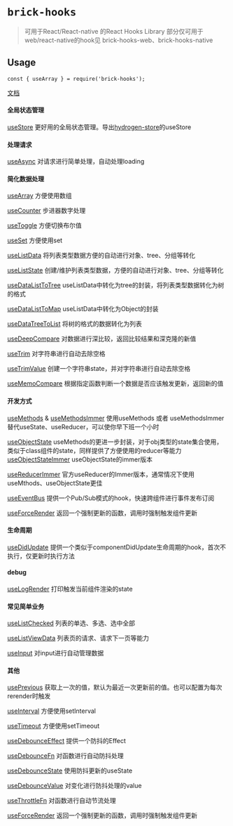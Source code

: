 # `brick-hooks`

> 可用于React/React-native 的React Hooks Library
部分仅可用于web/react-native的hook见 brick-hooks-web、brick-hooks-native

## Usage

```
const { useArray } = require('brick-hooks');
```

[文档](https://terminus-org.erda.cloud/terminus/workBench/projects/213/apps/6541/repo/tree/master/packages/common/README.md) 

#### 全局状态管理
[useStore](./src/useStore/README.md) 更好用的全局状态管理。导出[hydrogen-store](https://terminus-org.erda.cloud/terminus/workBench/projects/213/apps/6541/repo/tree/master/packages/store-next/README.md)的useStore

#### 处理请求
[useAsync](./src/useAsync/README.md) 对请求进行简单处理，自动处理loading

#### 简化数据处理
[useArray](./src/useArray/README.md) 方便使用数组

[useCounter](./src/useCounter/README.md) 步进器数字处理

[useToggle](./src/useToggle/README.md) 方便切换布尔值

[useSet](./src/useSet/README.md) 方便使用set

[useListData](./src/useListData/README.md) 将列表类型数据方便的自动进行对象、tree、分组等转化

[useListState](./src/useListState/README.md) 创建/维护列表类型数据，方便的自动进行对象、tree、分组等转化

[useDataListToTree](./src/useDataListToTree/README.md) useListData中转化为tree的封装，将列表类型数据转化为树的格式

[useDataListToMap](./src/useDataListToMap/README.md) useListData中转化为Object的封装

[useDataTreeToList](./src/useDataTreeToList/README.md) 将树的格式的数据转化为列表

[useDeepCompare](./src/useDeepCompare/README.md) 对数据进行深比较，返回比较结果和深克隆的新值

[useTrim](./src/useTrim/README.md) 对字符串进行自动去除空格

[useTrimValue](./src/useTrimValue/README.md) 创建一个字符串state，并对字符串进行自动去除空格

[useMemoCompare](./src/useMemoCompare/README.md) 根据指定函数判断一个数据是否应该触发更新，返回新的值

#### 开发方式
[useMethods](./src/useMethods/README.md) & [useMethodsImmer](./src/useMethods/README.md) 使用useMethods 或者 useMethodsImmer替代useState、useReducer，可以使你早下班一个小时

[useObjectState](./src/useObjectState/README.md) useMethods的更进一步封装，对于obj类型的state集合使用，类似于class组件的state，同样提供了方便使用的reducer等能力
[useObjectStateImmer](./src/useObjectStateIMmer/README.md) useObjectState的immer版本

[useReducerImmer](./src/useReducerImmer/README.md) 官方useReducer的Immer版本，通常情况下使用useMthods、useObjectState更佳

[useEventBus](./src/useEventBus/README.md) 提供一个Pub/Sub模式的hook，快速跨组件进行事件发布订阅

[useForceRender](./src/useForceRender/README.md) 返回一个强制更新的函数，调用时强制触发组件更新

#### 生命周期
[useDidUpdate](./src/useDidUpdate/README.md) 提供一个类似于componentDidUpdate生命周期的hook，首次不执行，仅更新时执行方法

#### debug
[useLogRender](./src/useLogRender/README.md) 打印触发当前组件渲染的state


#### 常见简单业务
[useListChecked](./src/useListChecked/README.md) 列表的单选、多选、选中全部

[useListViewData](./src/useListViewData/README.md) 列表页的请求、请求下一页等能力

[useInput](./src/useInput/README.md) 对input进行自动管理数据

#### 其他

[usePrevious](./src/usePrevious/README.md) 获取上一次的值，默认为最近一次更新前的值。也可以配置为每次rerender时触发

[useInterval](./src/useInterval/README.md) 方便使用setInterval

[useTimeout](./src/useTimeout/README.md) 方便使用setTimeout

[useDebounceEffect](./src/useDebounceEffect/README.md) 提供一个防抖的Effect

[useDebounceFn](./src/useDebounceFn/README.md) 对函数进行自动防抖处理

[useDebounceState](./src/useDebounceState/README.md) 使用防抖更新的useState

[useDebounceValue](./src/useDebounceValue/README.md) 对变化进行防抖处理的value

[useThrottleFn](./src/useThrottleFn/README.md) 对函数进行自动节流处理

[useForceRender](./src/useForceRender/README.md) 返回一个强制更新的函数，调用时强制触发组件更新

